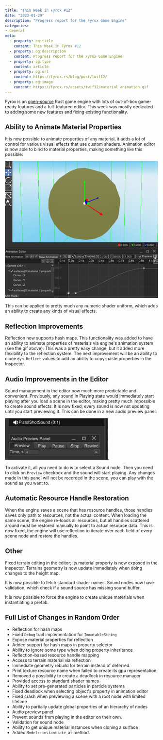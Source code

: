 ```yaml
---
title: "This Week in Fyrox #12"
date: "2023-01-29"
description: "Progress report for the Fyrox Game Engine"
categories: 
- General
meta:
  - property: og:title
    content: This Week in Fyrox #12
  - property: og:description
    content: Progress report for the Fyrox Game Engine
  - property: og:type
    content: article
  - property: og:url
    content: https://fyrox.rs/blog/post/twif12/
  - property: og:image
    content: https://fyrox.rs/assets/twif12/material_animation.gif
---
```


Fyrox is an [open-source](https://github.com/FyroxEngine/Fyrox) Rust game engine with lots of out-of-box 
game-ready features and a full-featured editor. This week was mostly dedicated to adding some new features 
and fixing existing functionality.

## Ability to Animate Material Properties

It is now possible to animate properties of any material, it adds a lot of control for various visual 
effects that use custom shaders. Animation editor is now able to bind to material properties, making 
something like this possible:

![material animation](/assets/twif12/material_animation.gif)

This can be applied to pretty much any numeric shader uniform, which adds an ability to create any kinds
of visual effects.

## Reflection Improvements

Reflection now supports hash maps. This functionality was added to have an ability to animate properties 
of materials via engine's animation system (see the gif above). This was a pretty easy change, but it 
added more flexibility to the reflection system. The next improvement will be an ability to clone 
`dyn Reflect` values to add an ability to copy-paste properties in the Inspector.

## Audio Improvements in the Editor

Sound management in the editor now much more predictable and convenient. Previously, any sound in Playing
state would immediately start playing after you load a scene in the editor, making pretty much impossible 
to create sound effects. It is now fixed, every sound is now not updating until you start previewing it.
This can be done in a new audio preview panel:

![audio preview panel](/assets/twif12/audio.png).

To activate it, all you need to do is to select a Sound node. Then you need to click on `Preview` checkbox
and the sound will start playing. Any changes made in this panel will not be recorded in the scene, you 
can play with the sound as you want to.

## Automatic Resource Handle Restoration

When the engine saves a scene that has resource handles, those handles saves only path to resources, not
the actual content. When loading the same scene, the engine re-loads all resources, but all handles scattered
around must be restored manually to point to actual resource data. This is now fixed, the engine will use 
reflection to iterate over each field of every scene node and restore the handles.

## Other

Fixed terrain editing in the editor; its material property is now exposed in the Inspector. Terrains geometry
is now update immediately when doing changes to the height map. 

It is now possible to fetch standard shader names. Sound nodes now have validation, which check if a sound source
has missing sound buffer.

It is now possible to force the engine to create unique materials when instantiating a prefab.

## Full List of Changes in Random Order

- Reflection for hash maps
- Fixed `Debug` trait implementation for `ImmutableString`
- Expose material properties for reflection
- Added support for hash maps in property selector
- Ability to ignore some type when doing property inheritance
- Reflection-based resource handle mapping
- Access to terrain material via reflection
- Immediate geometry rebuild for terrain instead of deferred.
- Print texture resource name when failed to create its gpu representation.
- Removed a possibility to create a deadlock in resource manager
- Provided access to standard shader names
- Ability to set pre-generated particles in particle systems
- Fixed deadlock when selecting object's property in animation editor
- Fixed crash when previewing a scene with a root node with limited lifetime
- Ability to partially update global properties of an hierarchy of nodes
- Audio preview panel
- Prevent sounds from playing in the editor on their own.
- Validation for sound node
- Ability to get unique material instances when cloning a surface
- Added `Model::instantiate_at` method.
